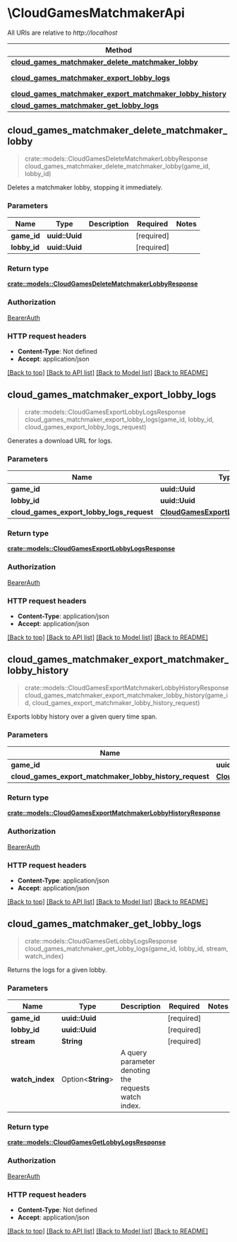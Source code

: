 # \CloudGamesMatchmakerApi

All URIs are relative to *http://localhost*

Method | HTTP request | Description
------------- | ------------- | -------------
[**cloud_games_matchmaker_delete_matchmaker_lobby**](CloudGamesMatchmakerApi.md#cloud_games_matchmaker_delete_matchmaker_lobby) | **DELETE** /games/{game_id}/matchmaker/lobbies/{lobby_id} | 
[**cloud_games_matchmaker_export_lobby_logs**](CloudGamesMatchmakerApi.md#cloud_games_matchmaker_export_lobby_logs) | **POST** /games/{game_id}/matchmaker/lobbies/{lobby_id}/logs/export | 
[**cloud_games_matchmaker_export_matchmaker_lobby_history**](CloudGamesMatchmakerApi.md#cloud_games_matchmaker_export_matchmaker_lobby_history) | **POST** /games/{game_id}/matchmaker/lobbies/export-history | 
[**cloud_games_matchmaker_get_lobby_logs**](CloudGamesMatchmakerApi.md#cloud_games_matchmaker_get_lobby_logs) | **GET** /games/{game_id}/matchmaker/lobbies/{lobby_id}/logs | 



## cloud_games_matchmaker_delete_matchmaker_lobby

> crate::models::CloudGamesDeleteMatchmakerLobbyResponse cloud_games_matchmaker_delete_matchmaker_lobby(game_id, lobby_id)


Deletes a matchmaker lobby, stopping it immediately.

### Parameters


Name | Type | Description  | Required | Notes
------------- | ------------- | ------------- | ------------- | -------------
**game_id** | **uuid::Uuid** |  | [required] |
**lobby_id** | **uuid::Uuid** |  | [required] |

### Return type

[**crate::models::CloudGamesDeleteMatchmakerLobbyResponse**](CloudGamesDeleteMatchmakerLobbyResponse.md)

### Authorization

[BearerAuth](../README.md#BearerAuth)

### HTTP request headers

- **Content-Type**: Not defined
- **Accept**: application/json

[[Back to top]](#) [[Back to API list]](../README.md#documentation-for-api-endpoints) [[Back to Model list]](../README.md#documentation-for-models) [[Back to README]](../README.md)


## cloud_games_matchmaker_export_lobby_logs

> crate::models::CloudGamesExportLobbyLogsResponse cloud_games_matchmaker_export_lobby_logs(game_id, lobby_id, cloud_games_export_lobby_logs_request)


Generates a download URL for logs.

### Parameters


Name | Type | Description  | Required | Notes
------------- | ------------- | ------------- | ------------- | -------------
**game_id** | **uuid::Uuid** |  | [required] |
**lobby_id** | **uuid::Uuid** |  | [required] |
**cloud_games_export_lobby_logs_request** | [**CloudGamesExportLobbyLogsRequest**](CloudGamesExportLobbyLogsRequest.md) |  | [required] |

### Return type

[**crate::models::CloudGamesExportLobbyLogsResponse**](CloudGamesExportLobbyLogsResponse.md)

### Authorization

[BearerAuth](../README.md#BearerAuth)

### HTTP request headers

- **Content-Type**: application/json
- **Accept**: application/json

[[Back to top]](#) [[Back to API list]](../README.md#documentation-for-api-endpoints) [[Back to Model list]](../README.md#documentation-for-models) [[Back to README]](../README.md)


## cloud_games_matchmaker_export_matchmaker_lobby_history

> crate::models::CloudGamesExportMatchmakerLobbyHistoryResponse cloud_games_matchmaker_export_matchmaker_lobby_history(game_id, cloud_games_export_matchmaker_lobby_history_request)


Exports lobby history over a given query time span.

### Parameters


Name | Type | Description  | Required | Notes
------------- | ------------- | ------------- | ------------- | -------------
**game_id** | **uuid::Uuid** |  | [required] |
**cloud_games_export_matchmaker_lobby_history_request** | [**CloudGamesExportMatchmakerLobbyHistoryRequest**](CloudGamesExportMatchmakerLobbyHistoryRequest.md) |  | [required] |

### Return type

[**crate::models::CloudGamesExportMatchmakerLobbyHistoryResponse**](CloudGamesExportMatchmakerLobbyHistoryResponse.md)

### Authorization

[BearerAuth](../README.md#BearerAuth)

### HTTP request headers

- **Content-Type**: application/json
- **Accept**: application/json

[[Back to top]](#) [[Back to API list]](../README.md#documentation-for-api-endpoints) [[Back to Model list]](../README.md#documentation-for-models) [[Back to README]](../README.md)


## cloud_games_matchmaker_get_lobby_logs

> crate::models::CloudGamesGetLobbyLogsResponse cloud_games_matchmaker_get_lobby_logs(game_id, lobby_id, stream, watch_index)


Returns the logs for a given lobby.

### Parameters


Name | Type | Description  | Required | Notes
------------- | ------------- | ------------- | ------------- | -------------
**game_id** | **uuid::Uuid** |  | [required] |
**lobby_id** | **uuid::Uuid** |  | [required] |
**stream** | **String** |  | [required] |
**watch_index** | Option<**String**> | A query parameter denoting the requests watch index. |  |

### Return type

[**crate::models::CloudGamesGetLobbyLogsResponse**](CloudGamesGetLobbyLogsResponse.md)

### Authorization

[BearerAuth](../README.md#BearerAuth)

### HTTP request headers

- **Content-Type**: Not defined
- **Accept**: application/json

[[Back to top]](#) [[Back to API list]](../README.md#documentation-for-api-endpoints) [[Back to Model list]](../README.md#documentation-for-models) [[Back to README]](../README.md)

